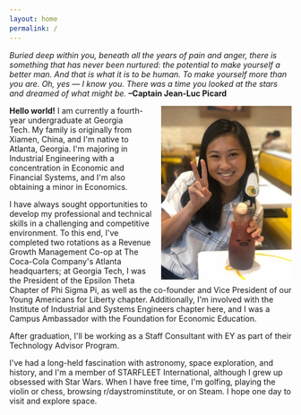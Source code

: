 ```yaml
---
layout: home
permalink: /
---
```


<i>Buried deep within you, beneath all the years of pain and anger, there is something that has never been nurtured: the potential to make yourself a better man. And that is what it is to be human. To make yourself more than you are. Oh, yes — I know you. There was a time you looked at the stars and dreamed of what might be.</i>
<b>–Captain Jean-Luc Picard</b>

<p></p>
<p></p>

<img src="/assets/img/profile.jpg" style="float:right;padding-left:10px;padding-bottom:10px;">

<b>Hello world!</b> I am currently a fourth-year undergraduate at Georgia Tech. My family is originally from Xiamen, China, and I'm native to Atlanta, Georgia. I'm majoring in Industrial Engineering with a concentration in Economic and Financial Systems, and I'm also obtaining a minor in Economics.


I have always sought opportunities to develop my professional and technical skills in a challenging and competitive environment. To this end, I've completed two rotations as a Revenue Growth Management Co-op at The Coca-Cola Company's Atlanta headquarters; at Georgia Tech, I was the President of the Epsilon Theta Chapter of Phi Sigma Pi, as well as the co-founder and Vice President of our Young Americans for Liberty chapter. Additionally, I'm involved with the Institute of Industrial and Systems Engineers chapter here, and I was a Campus Ambassador with the Foundation for Economic Education.


After graduation, I'll be working as a Staff Consultant with EY as part of their Technology Advisor Program.


I've had a long-held fascination with astronomy, space exploration, and history, and I'm a member of STARFLEET International, although I grew up obsessed with Star Wars. When I have free time, I'm golfing, playing the violin or chess, browsing r/daystrominstitute, or on Steam. I hope one day to visit and explore space.
